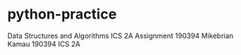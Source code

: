 # python-practice
Data Structures and Algorithms ICS 2A Assignment 190394
Mikebrian Kamau 190394 ICS 2A
